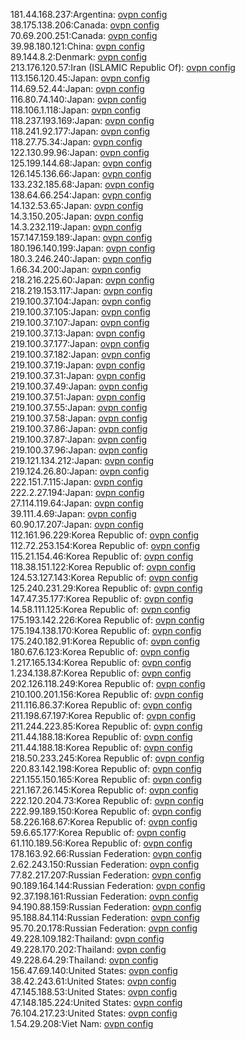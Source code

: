 181.44.168.237:Argentina: [ovpn config](vpn/181_44_168_237.ovpn)  
38.175.138.206:Canada: [ovpn config](vpn/38_175_138_206.ovpn)  
70.69.200.251:Canada: [ovpn config](vpn/70_69_200_251.ovpn)  
39.98.180.121:China: [ovpn config](vpn/39_98_180_121.ovpn)  
89.144.8.2:Denmark: [ovpn config](vpn/89_144_8_2.ovpn)  
213.176.120.57:Iran (ISLAMIC Republic Of): [ovpn config](vpn/213_176_120_57.ovpn)  
113.156.120.45:Japan: [ovpn config](vpn/113_156_120_45.ovpn)  
114.69.52.44:Japan: [ovpn config](vpn/114_69_52_44.ovpn)  
116.80.74.140:Japan: [ovpn config](vpn/116_80_74_140.ovpn)  
118.106.1.118:Japan: [ovpn config](vpn/118_106_1_118.ovpn)  
118.237.193.169:Japan: [ovpn config](vpn/118_237_193_169.ovpn)  
118.241.92.177:Japan: [ovpn config](vpn/118_241_92_177.ovpn)  
118.27.75.34:Japan: [ovpn config](vpn/118_27_75_34.ovpn)  
122.130.99.96:Japan: [ovpn config](vpn/122_130_99_96.ovpn)  
125.199.144.68:Japan: [ovpn config](vpn/125_199_144_68.ovpn)  
126.145.136.66:Japan: [ovpn config](vpn/126_145_136_66.ovpn)  
133.232.185.68:Japan: [ovpn config](vpn/133_232_185_68.ovpn)  
138.64.66.254:Japan: [ovpn config](vpn/138_64_66_254.ovpn)  
14.132.53.65:Japan: [ovpn config](vpn/14_132_53_65.ovpn)  
14.3.150.205:Japan: [ovpn config](vpn/14_3_150_205.ovpn)  
14.3.232.119:Japan: [ovpn config](vpn/14_3_232_119.ovpn)  
157.147.159.189:Japan: [ovpn config](vpn/157_147_159_189.ovpn)  
180.196.140.199:Japan: [ovpn config](vpn/180_196_140_199.ovpn)  
180.3.246.240:Japan: [ovpn config](vpn/180_3_246_240.ovpn)  
1.66.34.200:Japan: [ovpn config](vpn/1_66_34_200.ovpn)  
218.216.225.60:Japan: [ovpn config](vpn/218_216_225_60.ovpn)  
218.219.153.117:Japan: [ovpn config](vpn/218_219_153_117.ovpn)  
219.100.37.104:Japan: [ovpn config](vpn/219_100_37_104.ovpn)  
219.100.37.105:Japan: [ovpn config](vpn/219_100_37_105.ovpn)  
219.100.37.107:Japan: [ovpn config](vpn/219_100_37_107.ovpn)  
219.100.37.13:Japan: [ovpn config](vpn/219_100_37_13.ovpn)  
219.100.37.177:Japan: [ovpn config](vpn/219_100_37_177.ovpn)  
219.100.37.182:Japan: [ovpn config](vpn/219_100_37_182.ovpn)  
219.100.37.19:Japan: [ovpn config](vpn/219_100_37_19.ovpn)  
219.100.37.31:Japan: [ovpn config](vpn/219_100_37_31.ovpn)  
219.100.37.49:Japan: [ovpn config](vpn/219_100_37_49.ovpn)  
219.100.37.51:Japan: [ovpn config](vpn/219_100_37_51.ovpn)  
219.100.37.55:Japan: [ovpn config](vpn/219_100_37_55.ovpn)  
219.100.37.58:Japan: [ovpn config](vpn/219_100_37_58.ovpn)  
219.100.37.86:Japan: [ovpn config](vpn/219_100_37_86.ovpn)  
219.100.37.87:Japan: [ovpn config](vpn/219_100_37_87.ovpn)  
219.100.37.96:Japan: [ovpn config](vpn/219_100_37_96.ovpn)  
219.121.134.212:Japan: [ovpn config](vpn/219_121_134_212.ovpn)  
219.124.26.80:Japan: [ovpn config](vpn/219_124_26_80.ovpn)  
222.151.7.115:Japan: [ovpn config](vpn/222_151_7_115.ovpn)  
222.2.27.194:Japan: [ovpn config](vpn/222_2_27_194.ovpn)  
27.114.119.64:Japan: [ovpn config](vpn/27_114_119_64.ovpn)  
39.111.4.69:Japan: [ovpn config](vpn/39_111_4_69.ovpn)  
60.90.17.207:Japan: [ovpn config](vpn/60_90_17_207.ovpn)  
112.161.96.229:Korea Republic of: [ovpn config](vpn/112_161_96_229.ovpn)  
112.72.253.154:Korea Republic of: [ovpn config](vpn/112_72_253_154.ovpn)  
115.21.154.46:Korea Republic of: [ovpn config](vpn/115_21_154_46.ovpn)  
118.38.151.122:Korea Republic of: [ovpn config](vpn/118_38_151_122.ovpn)  
124.53.127.143:Korea Republic of: [ovpn config](vpn/124_53_127_143.ovpn)  
125.240.231.29:Korea Republic of: [ovpn config](vpn/125_240_231_29.ovpn)  
147.47.35.177:Korea Republic of: [ovpn config](vpn/147_47_35_177.ovpn)  
14.58.111.125:Korea Republic of: [ovpn config](vpn/14_58_111_125.ovpn)  
175.193.142.226:Korea Republic of: [ovpn config](vpn/175_193_142_226.ovpn)  
175.194.138.170:Korea Republic of: [ovpn config](vpn/175_194_138_170.ovpn)  
175.240.182.91:Korea Republic of: [ovpn config](vpn/175_240_182_91.ovpn)  
180.67.6.123:Korea Republic of: [ovpn config](vpn/180_67_6_123.ovpn)  
1.217.165.134:Korea Republic of: [ovpn config](vpn/1_217_165_134.ovpn)  
1.234.138.87:Korea Republic of: [ovpn config](vpn/1_234_138_87.ovpn)  
202.126.118.249:Korea Republic of: [ovpn config](vpn/202_126_118_249.ovpn)  
210.100.201.156:Korea Republic of: [ovpn config](vpn/210_100_201_156.ovpn)  
211.116.86.37:Korea Republic of: [ovpn config](vpn/211_116_86_37.ovpn)  
211.198.67.197:Korea Republic of: [ovpn config](vpn/211_198_67_197.ovpn)  
211.244.223.85:Korea Republic of: [ovpn config](vpn/211_244_223_85.ovpn)  
211.44.188.18:Korea Republic of: [ovpn config](vpn/211_44_188_18.ovpn)  
211.44.188.18:Korea Republic of: [ovpn config](vpn/211_44_188_18.ovpn)  
218.50.233.245:Korea Republic of: [ovpn config](vpn/218_50_233_245.ovpn)  
220.83.142.198:Korea Republic of: [ovpn config](vpn/220_83_142_198.ovpn)  
221.155.150.165:Korea Republic of: [ovpn config](vpn/221_155_150_165.ovpn)  
221.167.26.145:Korea Republic of: [ovpn config](vpn/221_167_26_145.ovpn)  
222.120.204.73:Korea Republic of: [ovpn config](vpn/222_120_204_73.ovpn)  
222.99.189.150:Korea Republic of: [ovpn config](vpn/222_99_189_150.ovpn)  
58.226.168.67:Korea Republic of: [ovpn config](vpn/58_226_168_67.ovpn)  
59.6.65.177:Korea Republic of: [ovpn config](vpn/59_6_65_177.ovpn)  
61.110.189.56:Korea Republic of: [ovpn config](vpn/61_110_189_56.ovpn)  
178.163.92.66:Russian Federation: [ovpn config](vpn/178_163_92_66.ovpn)  
2.62.243.150:Russian Federation: [ovpn config](vpn/2_62_243_150.ovpn)  
77.82.217.207:Russian Federation: [ovpn config](vpn/77_82_217_207.ovpn)  
90.189.164.144:Russian Federation: [ovpn config](vpn/90_189_164_144.ovpn)  
92.37.198.161:Russian Federation: [ovpn config](vpn/92_37_198_161.ovpn)  
94.190.88.159:Russian Federation: [ovpn config](vpn/94_190_88_159.ovpn)  
95.188.84.114:Russian Federation: [ovpn config](vpn/95_188_84_114.ovpn)  
95.70.20.178:Russian Federation: [ovpn config](vpn/95_70_20_178.ovpn)  
49.228.109.182:Thailand: [ovpn config](vpn/49_228_109_182.ovpn)  
49.228.170.202:Thailand: [ovpn config](vpn/49_228_170_202.ovpn)  
49.228.64.29:Thailand: [ovpn config](vpn/49_228_64_29.ovpn)  
156.47.69.140:United States: [ovpn config](vpn/156_47_69_140.ovpn)  
38.42.243.61:United States: [ovpn config](vpn/38_42_243_61.ovpn)  
47.145.188.53:United States: [ovpn config](vpn/47_145_188_53.ovpn)  
47.148.185.224:United States: [ovpn config](vpn/47_148_185_224.ovpn)  
76.104.217.23:United States: [ovpn config](vpn/76_104_217_23.ovpn)  
1.54.29.208:Viet Nam: [ovpn config](vpn/1_54_29_208.ovpn)  
